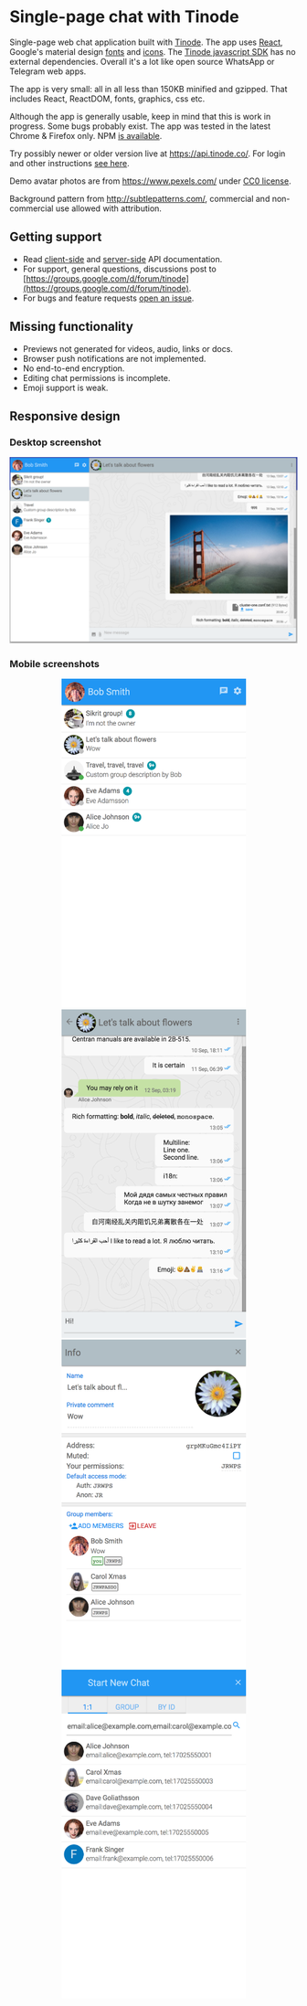 # Single-page chat with Tinode

Single-page web chat application built with [Tinode](https://github.com/tinode/chat/). The app uses
[React](https://facebook.github.io/react/), Google's material design [fonts](https://www.google.com/fonts/)
and [icons](https://google.github.io/material-design-icons/#icon-font-for-the-web). The [Tinode javascript SDK](https://github.com/tinode/tinode-js/) has no external dependencies.
Overall it's a lot like open source WhatsApp or Telegram web apps.

The app is very small: all in all less than 150KB minified and gzipped. That includes React, ReactDOM, fonts, graphics, css etc.

Although the app is generally usable, keep in mind that this is work in progress. Some bugs probably exist. The app was tested in the latest Chrome & Firefox only. NPM [is available](https://www.npmjs.com/package/tinode-webapp).

Try possibly newer or older version live at https://api.tinode.co/. For login and other instructions [see here](https://github.com/tinode/chat/#demo).

Demo avatar photos are from https://www.pexels.com/ under [CC0 license](https://www.pexels.com/photo-license/).

Background pattern from http://subtlepatterns.com/, commercial and non-commercial use allowed with attribution.

## Getting support

* Read [client-side](http://tinode.github.io/js-api/) and [server-side](https://github.com/tinode/chat/blob/master/docs/API.md) API documentation.
* For support, general questions, discussions post to [https://groups.google.com/d/forum/tinode](https://groups.google.com/d/forum/tinode).
* For bugs and feature requests [open an issue](https://github.com/tinode/webchat/issues/new).

## Missing functionality

* Previews not generated for videos, audio, links or docs.
* Browser push notifications are not implemented.
* No end-to-end encryption.
* Editing chat permissions is incomplete.
* Emoji support is weak.

## Responsive design

### Desktop screenshot

<p align="center">
  <img src="web-desktop-2.png" alt="Desktop web: full app" width=866 />
</p>

### Mobile screenshots

<p align="center">
  <kbd><img src="web-mob-contacts-1.png" alt="Mobile web: contacts" width=323 /></kbd> <kbd><img src="web-mob-chat-1.png" alt="Mobile web: chat" width=323 /></kbd> <kbd><img src="web-mob-info-1.png" alt="Mobile web: topic info" width=323 /></kbd> <kbd><img src="web-mob-new-chat-1.png" alt="Mobile web: start new chat" width=323 /></kbd>
</p>
